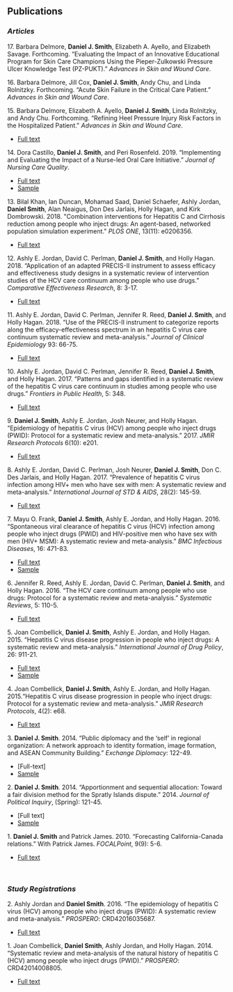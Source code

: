 ## Publications

### *Articles*


17\. Barbara Delmore, **Daniel J. Smith**, Elizabeth A. Ayello, and Elizabeth Savage. Forthcoming. “Evaluating the Impact of an Innovative Educational Program for Skin Care Champions Using the Pieper-Zulkowski Pressure Ulcer Knowledge Test (PZ-PUKT).” *Advances in Skin and Wound Care*.
<p>

16\. Barbara Delmore, Jill Cox, **Daniel J. Smith**, Andy Chu, and Linda Rolnitzky. Forthcoming. “Acute Skin Failure in the Critical Care Patient.” *Advances in Skin and Wound Care*. 


15\. Barbara Delmore, Elizabeth A. Ayello, **Daniel J. Smith**, Linda Rolnitzky, and Andy Chu. Forthcoming. “Refining Heel Pressure Injury Risk Factors in the Hospitalized Patient." *Advances in Skin and Wound Care*.  
  * [Full text](https://pdfs.journals.lww.com/aswcjournal/9000/00000/Refining_Heel_Pressure_Injury_Risk_Factors_in_the.99940.pdf "Link to publication")
    

14\. Dora Castillo, **Daniel J. Smith**, and Peri Rosenfeld. 2019. “Implementing and Evaluating the Impact of a Nurse-led Oral Care Initiative.” *Journal of Nursing Care Quality*.  
  * [Full text](https://journals.lww.com/jncqjournal/Abstract/publishahead/Implementing_and_Evaluating_the_Impact_of_a.99432.aspx "Link to publication")
  * [Sample]()
   

13\. Bilal Khan, Ian Duncan, Mohamad Saad, Daniel Schaefer, Ashly Jordan, **Daniel Smith**, Alan Neaigus, Don Des Jarlais, Holly Hagan, and Kirk Dombrowski. 2018. "Combination interventions for Hepatitis C and Cirrhosis reduction among people who inject drugs: An agent-based, networked population simulation experiment." *PLOS ONE*, 13(11): e0206356.  
  * [Full text](https://journals.plos.org/plosone/article?id=10.1371/journal.pone.0206356 "Link to publication")
    

12\. Ashly E. Jordan, David C. Perlman, **Daniel J. Smith**, and Holly Hagan. 2018. “Application of an adapted PRECIS-II instrument to assess efficacy and effectiveness study designs in a systematic review of intervention studies of the HCV care continuum among people who use drugs.” *Comparative Effectiveness Research*, 8: 3-17.  
  * [Full text](https://www.dovepress.com/application-of-an-adapted-precis-2-instrument-to-assess-efficacy--and--peer-reviewed-fulltext-article-CER "Link to publication")
   

11\. Ashly E. Jordan, David C. Perlman, Jennifer R. Reed, **Daniel J. Smith**, and Holly Hagan. 2018. “Use of the PRECIS-II instrument to categorize reports along the efficacy-effectiveness spectrum in an hepatitis C virus care continuum systematic review and meta-analysis.” *Journal of Clinical Epidemiology* 93: 66-75.  
  * [Full text](https://www.ncbi.nlm.nih.gov/pubmed/29102682 "Link to publication")  


10\. Ashly E. Jordan, David C. Perlman, Jennifer R. Reed, **Daniel J. Smith**, and Holly Hagan. 2017. “Patterns and gaps identified in a systematic review of the hepatitis C virus care continuum in studies among people who use drugs.” *Frontiers in Public Health*, 5: 348.
  * [Full text](https://www.frontiersin.org/articles/10.3389/fpubh.2017.00348/full "Link to publication")
  
  
9\. **Daniel J. Smith**, Ashly E. Jordan, Josh Neurer, and Holly Hagan. “Epidemiology of hepatitis C virus (HCV) among people who inject drugs (PWID): Protocol for a systematic review and meta-analysis.” 2017. *JMIR Research Protocols* 6(10): e201.	
  * [Full text](https://www.researchprotocols.org/2017/10/e201/ "Link to publication")


8\. Ashly E. Jordan, David C. Perlman, Josh Neurer, **Daniel J. Smith**, Don C. Des Jarlais, and Holly Hagan. 2017. “Prevalence of hepatitis C virus infection among HIV+ men who have sex with men: A systematic review and meta-analysis.” *International Journal of STD & AIDS*, 28(2): 145-59.
  * [Full text](https://www.ncbi.nlm.nih.gov/pubmed/26826159 "Link to publication")


7\.	Mayu O. Frank, **Daniel J. Smith**, Ashly E. Jordan, and Holly Hagan. 2016. “Spontaneous viral clearance of hepatitis C virus (HCV) infection among people who inject drugs (PWID) and HIV-positive men who have sex with men (HIV+ MSM): A systematic review and meta-analysis.” *BMC Infectious Diseases*, 16: 471-83.  
  * [Full text](https://bmcinfectdis.biomedcentral.com/articles/10.1186/s12879-016-1807-5 "Link to publication")  
  * [Sample]()  


6\. Jennifer R. Reed, Ashly E. Jordan, David C. Perlman, **Daniel J. Smith**, and Holly Hagan. 2016. “The HCV care continuum among people who use drugs: Protocol for a systematic review and meta-analysis.” *Systematic Reviews*, 5: 110-5.
  * [Full text](https://systematicreviewsjournal.biomedcentral.com/articles/10.1186/s13643-016-0293-6 "Link to publication")


5\.	Joan Combellick, **Daniel J. Smith**, Ashly E. Jordan, and Holly Hagan. 2015. “Hepatitis C virus disease progression in people who inject drugs: A systematic review and meta-analysis.” *International Journal of Drug Policy*, 26: 911-21.
  * [Full text](https://www.ncbi.nlm.nih.gov/pubmed/26298331 "Link to publication")
  * [Sample]()


4\.	Joan Combellick, **Daniel J. Smith**, Ashly E. Jordan, and Holly Hagan. 2015.“Hepatitis C virus disease progression in people who inject drugs: Protocol for a systematic review and meta-analysis.” *JMIR Research Protocols*, 4(2): e68. 
  * [Full text](https://www.researchprotocols.org/2015/2/e68/ "Link to publication")
   

3\.	**Daniel J. Smith**. 2014. “Public diplomacy and the ‘self’ in regional organization: A network approach to identity formation, image formation, and ASEAN Community Building.” *Exchange Diplomacy*: 122-49.
  * [Full-text]
  * [Sample]()


2\. **Daniel J. Smith**. 2014. “Apportionment and sequential allocation: Toward a fair division method for the Spratly Islands dispute.” 2014. *Journal of Political Inquiry*, (Spring): 121-45. 
  * [Full text]
  * [Sample]()          


1\. **Daniel J. Smith** and Patrick James. 2010. “Forecasting California-Canada relations.” With Patrick James. *FOCALPoint*, 9(9): 5-6.
  * [Full text](https://www.researchgate.net/publication/282354143_Forecasting_California-Canada_Relations)


<br />  

### *Study Registrations*


2\. Ashly Jordan and **Daniel Smith**. 2016. “The epidemiology of hepatitis C virus (HCV) among people who inject drugs (PWID): A systematic review and meta-analysis.” *PROSPERO*: CRD42016035687.
  * [Full text](https://www.crd.york.ac.uk/PROSPERO/display_record.php?RecordID=35687 "Link to publication")

1\. Joan Combellick, **Daniel Smith**, Ashly Jordan, and Holly Hagan. 2014. “Systematic review and meta-analysis of the natural history of hepatitis C (HCV) among people who inject drugs (PWID).” *PROSPERO*: CRD42014008805. 
  * [Full text](https://www.crd.york.ac.uk/prospero/display_record.php?ID=CRD42014008805 "Link to publication")

